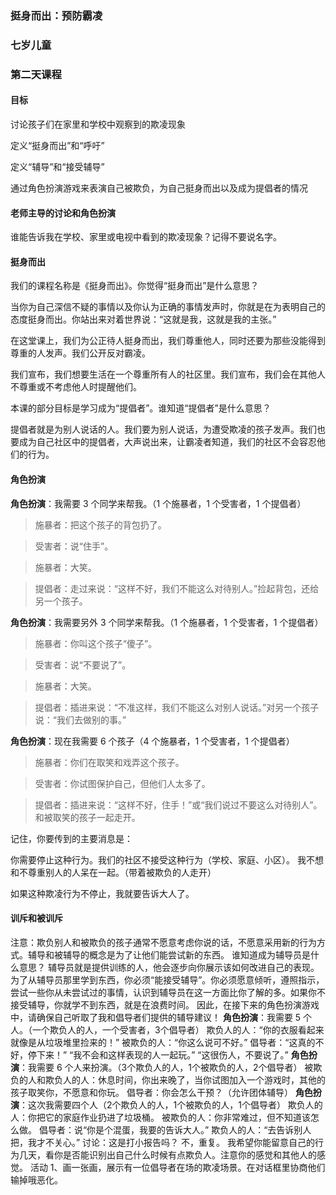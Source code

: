 ### 挺身而出：预防霸凌

### 七岁儿童

### 第二天课程

#### 目标

讨论孩子们在家里和学校中观察到的欺凌现象

定义“挺身而出”和“呼吁”

定义“辅导”和“接受辅导”

通过角色扮演游戏来表演自己被欺负，为自己挺身而出以及成为提倡者的情况

#### 老师主导的讨论和角色扮演

谁能告诉我在学校、家里或电视中看到的欺凌现象？记得不要说名字。

#### 挺身而出

我们的课程名称是《挺身而出》。你觉得“挺身而出”是什么意思？

当你为自己深信不疑的事情以及你认为正确的事情发声时，你就是在为表明自己的态度挺身而出。你站出来对着世界说：“这就是我，这就是我的主张。”

在这堂课上，我们为公正待人挺身而出，我们尊重他人，同时还要为那些没能得到尊重的人发声。我们公开反对霸凌。

我们宣布，我们想要生活在一个尊重所有人的社区里。我们宣布，我们会在其他人不尊重或不考虑他人时提醒他们。

本课的部分目标是学习成为“提倡者”。谁知道“提倡者”是什么意思？

提倡者就是为别人说话的人。我们要为别人说话，为遭受欺凌的孩子发声。我们也要成为自己社区中的提倡者，大声说出来，让霸凌者知道，我们的社区不会容忍他们的行为。

#### 角色扮演

**角色扮演**：我需要 3 个同学来帮我。（1 个施暴者，1 个受害者，1 个提倡者）

> 施暴者：把这个孩子的背包扔了。

> 受害者：说“住手”。

> 施暴者：大笑。

> 提倡者：走过来说：“这样不好，我们不能这么对待别人。”捡起背包，还给另一个孩子。

**角色扮演**：我需要另外 3 个同学来帮我。（1 个施暴者，1 个受害者，1 个提倡者）

> 施暴者：你叫这个孩子“傻子”。

> 受害者：说“不要说了”。

> 施暴者：大笑。

> 提倡者：插进来说：“不准这样，我们不能这么对别人说话。”对另一个孩子说：“我们去做别的事。”

**角色扮演**：现在我需要 6 个孩子（4 个施暴者，1 个受害者，1 个提倡者）

> 施暴者：你们在取笑和戏弄这个孩子。

> 受害者：你试图保护自己，但他们人太多了。

> 提倡者：插进来说：“这样不好，住手！”或“我们说过不要这么对待别人”。和被取笑的孩子一起走开。

记住，你要传到的主要消息是：

你需要停止这种行为。我们的社区不接受这种行为（学校、家庭、小区）。
我不想和不尊重别人的人呆在一起。（带着被欺负的人走开）

如果这种欺凌行为不停止，我就要告诉大人了。

#### 训斥和被训斥

注意：欺负别人和被欺负的孩子通常不愿意考虑你说的话，不愿意采用新的行为方式。辅导和被辅导的概念是为了让他们能尝试新的东西。
谁知道成为辅导员是什么意思？
辅导员就是提供训练的人，他会逐步向你展示该如何改进自己的表现。
为了从辅导员那里学到东西，你必须“能接受辅导”。你必须愿意倾听，遵照指示，尝试一些你从未尝试过的事情，认识到辅导员在这一方面比你了解的多。如果你不接受辅导，你就学不到东西，就是在浪费时间。
因此，在接下来的角色扮演游戏中，请确保自己听取了我和倡导者们提供的辅导建议！
**角色扮演**：我需要 5 个人。（一个欺负人的人，一个受害者，3个倡导者）
欺负人的人：“你的衣服看起来就像是从垃圾堆里捡来的！”
被欺负的人：“你这么说可不好。”
倡导者：“这真的不好，停下来！”
“我不会和这样表现的人一起玩。”
“这很伤人，不要说了。”
**角色扮演**：我需要 6 个人来扮演。（3个欺负人的人，1个被欺负的人，2个倡导者）
被欺负的人和欺负人的人：休息时间，你出来晚了，当你试图加入一个游戏时，其他的孩子取笑你，不愿意和你玩。
倡导者：你会怎么干预？（允许团体辅导）
**角色扮演**：这次我需要四个人（2个欺负人的人，1个被欺负的人，1个倡导者）
欺负人的人：你把它的家庭作业扔进了垃圾桶。
被欺负的人：你非常难过，但不知道该怎么做。
倡导者：说“你是个混蛋，我要的告诉大人。”
欺负人的人：“去告诉别人把，我才不关心。”
讨论：这是打小报告吗？
不，重复。
我希望你能留意自己的行为几天，看你是否能识别出自己什么时候有点欺负人。注意你的感觉和其他人的感觉。
活动
1、画一张画，展示有一位倡导者在场的欺凌场景。在对话框里协商他们输掉哦恶化。

